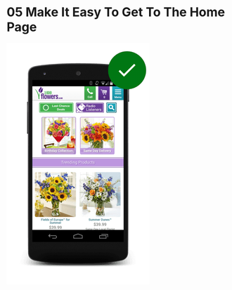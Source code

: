 # 05 Make It Easy To Get To The Home Page

![Clicking the logo returns users to the home page.](imgs/hpnav-hp-good.png)
